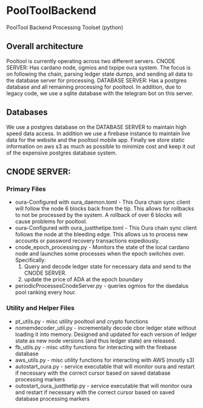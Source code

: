 # PoolToolBackend
PoolTool Backend Processing Toolset (python)

## Overall architecture
Pooltool is currently operating across two different servers.
CNODE SERVER:  Has cardano node, ogmios and txpipe oura system.   The focus is on following the chain, parsing ledger state dumps, and sending all data to the database server for processing.
DATABASE SERVER:  Has a postgres database and all remaining processing for pooltool.  In addition, due to legacy code, we use a sqlite database with the telegram bot on this server.

## Databases
We use a postgres database on the DATABASE SERVER to maintain high speed data access.  In addition we use a firebase instance to maintain live data for the website and the pooltool mobile app.  Finally we store static information on aws s3 as much as possible to minimize cost and keep it out of the expensive postgres database system.

## CNODE SERVER:

### Primary Files
- oura-Configured with oura_daemon.toml - This Oura chain sync client will follow the node 6 blocks back from the tip.  This allows for rollbacks to not be processed by the system.  A rollback of over 6 blocks will cause problems for pooltool.
- oura-Configured with oura_justthetipe.toml - This Oura chain sync client follows the node at the bleeding edge.  This allows us to process new accounts or password recovery transactions expediously.
- cnode_epoch_processing.py - Monitors the state of the local cardano node and launches some processes when the epoch switches over.  Specifically:
  1) Query and decode ledger state for necessary data and send to the CNODE SERVER.
  2) update the price of ADA at the epoch boundary
- periodicProcessesCnodeServer.py - queries ogmios for the daedalus pool ranking every hour.

### Utility and Helper Files
- pt_utils.py - misc utility pooltool and crypto functions
- nomemdecoder_util.py - incrementally decode cbor ledger state without loading it into memory.  Designed and updated for each version of ledger state as new node versions (and thus ledger state) are released.
- fb_utils.py - misc utilty functions for interacting with the firebase database
- aws_utils.py - misc utility functions for interacting with AWS (mostly s3)
- autostart_oura.py - service executable that will monitor oura and restart if necessary with the correct cursor based on saved database processing markers
- outostart_oura_justthetip.py - service executable that will monitor oura and restart if necessary with the correct cursor based on saved database processing markers